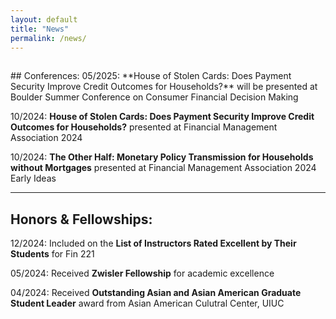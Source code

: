 ```yaml
---
layout: default  
title: "News"  
permalink: /news/  
---
```


<hr style="line-height: 2px; visibility:hidden;" />
## Conferences:  
05/2025: **House of Stolen Cards: Does Payment Security Improve Credit Outcomes for Households?** will be presented at Boulder Summer Conference on Consumer Financial Decision Making


10/2024: **House of Stolen Cards: Does Payment Security Improve Credit Outcomes for Households?** presented at Financial Management Association 2024


10/2024: **The Other Half: Monetary Policy Transmission for Households without Mortgages** presented at Financial Management Association 2024 Early Ideas

---
## Honors & Fellowships:  
12/2024: Included on the **List of Instructors Rated Excellent by Their Students**  for Fin 221


05/2024: Received **Zwisler Fellowship** for academic excellence

04/2024: Received **Outstanding Asian and Asian American Graduate Student Leader** award from Asian American Culutral Center, UIUC
